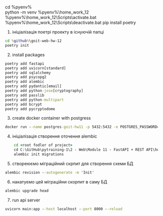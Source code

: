 cd %pyenv%  
python -m venv %pyenv%\home_work_12
%pyenv%\home_work_12\Scripts\activate.bat
%pyenv%\home_work_12\Scripts\deactivate.bat
pip install poetry

1. ініціалізація поетрі проекту в існуючій папці
```cmd
cd %github%\goit-web-hw-12
poetry init
```
2. install  packages
```cmd
poetry add fastapi
poetry add uvicorn[standard]
poetry add sqlalchemy
poetry add psycopg2
poetry add alembic
poetry add pydantic[email]
poetry add python-jose[cryptography]
poetry add passlib
poetry add python-multipart
poetry add bcrypt
poetry add pycryptodome
```

3. create docker container with postgress
```cmd
docker run --name postgres-goit-hw11 -p 5432:5432 -e POSTGRES_PASSWORD=567234 -d postgres
```

4. ініціалізація створення оточення alembic
```cmd
    cd <root fodler of project>
    cd C:\GitHub\pytraining-1\2 - Web\Module 11 - FastAPI + REST API\home-work
    alembic init migrations
```

5. створеюємо міграційний скрпит для створення схеми БД
```cmd
alembic revision --autogenerate -m 'Init'
```

6. накатуємо цей міграційни скорпит в саму БД
```cmd
alembic upgrade head
```

7. run api server
```cmd
uvicorn main:app --host localhost --port 8000 --reload
```
